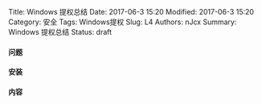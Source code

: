Title: Windows 提权总结
Date: 2017-06-3 15:20
Modified: 2017-06-3 15:20
Category: 安全
Tags: Windows提权
Slug: L4
Authors: nJcx
Summary: Windows 提权总结
Status: draft

#### 问题

#### 安装

#### 内容



